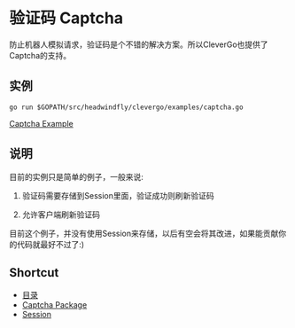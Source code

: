 # 验证码 Captcha
防止机器人模拟请求，验证码是个不错的解决方案。所以CleverGo也提供了Captcha的支持。

## 实例
```
go run $GOPATH/src/headwindfly/clevergo/examples/captcha.go
```
[Captcha Example](/examples/captcha.go)

## 说明
目前的实例只是简单的例子，一般来说:

1. 验证码需要存储到Session里面，验证成功则刷新验证码

2. 允许客户端刷新验证码

目前这个例子，并没有使用Session来存储，以后有空会将其改进，如果能贡献你的代码就最好不过了:)

## Shortcut
* [目录](README.md)
* [Captcha Package](https://github.com/headwindfly/captcha)
* [Session](session.md)